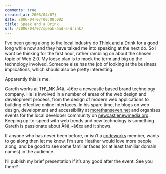 ```yaml
---
comments: true
created_at: 2006/04/07}
date: 2006-04-07T00:00:00Z
title: Speak and a Drink
url: /2006/04/07/speak-and-a-drink/
---
```


<p>
I’ve been going along to the local industry do <a href="http://thinkandadrink.com">Think and a Drink</a> for a good long while now and they have talked me into speaking at the next do. So I wont be thinking for the first hour, rather rambling on about the chosen topic of Web 2.0. My loose plan is to mock the term and big up the technology involved. Someone else has the job of looking at the business implications, which should also be pretty interesting.

</p>
<p>
Apparently this is me:

</p>
<p>
Gareth works at TH\_NK Ã¢â‚¬â€œ a newcastle based brand technology company. He is involved in a number of areas of the web design and development process, from the design of modern web applications to building effective online interfaces. In his spare time, he blogs on web design, development and accessibility at <a href="http://morethanseven.net">morethanseven.net</a> and organises events for the local developer community on <a href="http://newcastlenewmedia.org">newcastlenewmedia.org</a>. Keeping up-to-speed with web trends and new technology is something Gareth is passionate about Ã¢â‚¬â€œ and it shows.

</p>
<p>
If anyone who has never been before, or isn’t a <a href="http://codeworks.net">codeworks</a> member, wants to go along then let me know. I’m sure Heather would love more people along, and be good to see some familiar faces (or at least familiar domain names) in the audience.

</p>
<p>
I’ll publish my brief presentation if it’s any good after the event. See you there?

</p>
